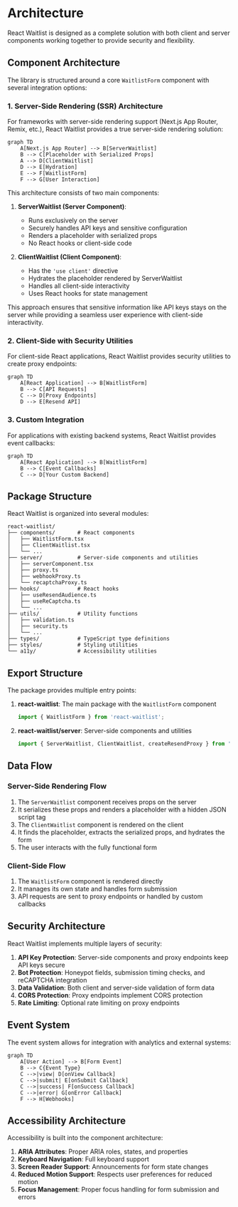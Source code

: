 # Architecture

React Waitlist is designed as a complete solution with both client and server components working together to provide security and flexibility.

## Component Architecture

The library is structured around a core `WaitlistForm` component with several integration options:

### 1. Server-Side Rendering (SSR) Architecture

For frameworks with server-side rendering support (Next.js App Router, Remix, etc.), React Waitlist provides a true server-side rendering solution:

```mermaid
graph TD
    A[Next.js App Router] --> B[ServerWaitlist]
    B --> C[Placeholder with Serialized Props]
    A --> D[ClientWaitlist]
    D --> E[Hydration]
    E --> F[WaitlistForm]
    F --> G[User Interaction]
```

This architecture consists of two main components:

1. **ServerWaitlist (Server Component)**: 
   - Runs exclusively on the server
   - Securely handles API keys and sensitive configuration
   - Renders a placeholder with serialized props
   - No React hooks or client-side code

2. **ClientWaitlist (Client Component)**:
   - Has the `'use client'` directive
   - Hydrates the placeholder rendered by ServerWaitlist
   - Handles all client-side interactivity
   - Uses React hooks for state management

This approach ensures that sensitive information like API keys stays on the server while providing a seamless user experience with client-side interactivity.

### 2. Client-Side with Security Utilities

For client-side React applications, React Waitlist provides security utilities to create proxy endpoints:

```mermaid
graph TD
    A[React Application] --> B[WaitlistForm]
    B --> C[API Requests]
    C --> D[Proxy Endpoints]
    D --> E[Resend API]
```

### 3. Custom Integration

For applications with existing backend systems, React Waitlist provides event callbacks:

```mermaid
graph TD
    A[React Application] --> B[WaitlistForm]
    B --> C[Event Callbacks]
    C --> D[Your Custom Backend]
```

## Package Structure

React Waitlist is organized into several modules:

```
react-waitlist/
├── components/       # React components
│   ├── WaitlistForm.tsx
│   ├── ClientWaitlist.tsx
│   └── ...
├── server/           # Server-side components and utilities
│   ├── serverComponent.tsx
│   ├── proxy.ts
│   ├── webhookProxy.ts
│   └── recaptchaProxy.ts
├── hooks/            # React hooks
│   ├── useResendAudience.ts
│   ├── useReCaptcha.ts
│   └── ...
├── utils/            # Utility functions
│   ├── validation.ts
│   ├── security.ts
│   └── ...
├── types/            # TypeScript type definitions
├── styles/           # Styling utilities
└── a11y/             # Accessibility utilities
```

## Export Structure

The package provides multiple entry points:

1. **react-waitlist**: The main package with the `WaitlistForm` component
   ```jsx
   import { WaitlistForm } from 'react-waitlist';
   ```

2. **react-waitlist/server**: Server-side components and utilities
   ```jsx
   import { ServerWaitlist, ClientWaitlist, createResendProxy } from 'react-waitlist/server';
   ```

## Data Flow

### Server-Side Rendering Flow

1. The `ServerWaitlist` component receives props on the server
2. It serializes these props and renders a placeholder with a hidden JSON script tag
3. The `ClientWaitlist` component is rendered on the client
4. It finds the placeholder, extracts the serialized props, and hydrates the form
5. The user interacts with the fully functional form

### Client-Side Flow

1. The `WaitlistForm` component is rendered directly
2. It manages its own state and handles form submission
3. API requests are sent to proxy endpoints or handled by custom callbacks

## Security Architecture

React Waitlist implements multiple layers of security:

1. **API Key Protection**: Server-side components and proxy endpoints keep API keys secure
2. **Bot Protection**: Honeypot fields, submission timing checks, and reCAPTCHA integration
3. **Data Validation**: Both client and server-side validation of form data
4. **CORS Protection**: Proxy endpoints implement CORS protection
5. **Rate Limiting**: Optional rate limiting on proxy endpoints

## Event System

The event system allows for integration with analytics and external systems:

```mermaid
graph TD
    A[User Action] --> B[Form Event]
    B --> C{Event Type}
    C -->|view| D[onView Callback]
    C -->|submit| E[onSubmit Callback]
    C -->|success| F[onSuccess Callback]
    C -->|error| G[onError Callback]
    F --> H[Webhooks]
```

## Accessibility Architecture

Accessibility is built into the component architecture:

1. **ARIA Attributes**: Proper ARIA roles, states, and properties
2. **Keyboard Navigation**: Full keyboard support
3. **Screen Reader Support**: Announcements for form state changes
4. **Reduced Motion Support**: Respects user preferences for reduced motion
5. **Focus Management**: Proper focus handling for form submission and errors 